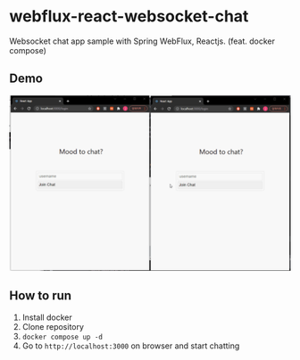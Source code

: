 # webflux-react-websocket-chat
Websocket chat app sample with Spring WebFlux, Reactjs. (feat. docker compose)

## Demo
<div>
	<img src="https://github.com/ferrarijh/webflux-react-websocket-chat/blob/master/demo/demo.gif">
</div>

## How to run
1. Install docker
2. Clone repository
3. `docker compose up -d`
4. Go to `http://localhost:3000` on browser and start chatting
